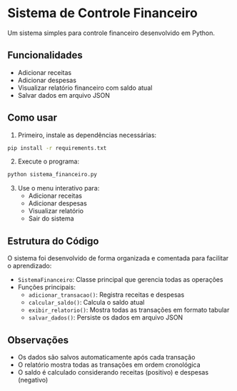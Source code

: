 # Sistema de Controle Financeiro

Um sistema simples para controle financeiro desenvolvido em Python.

## Funcionalidades

- Adicionar receitas
- Adicionar despesas
- Visualizar relatório financeiro com saldo atual
- Salvar dados em arquivo JSON

## Como usar

1. Primeiro, instale as dependências necessárias:
```bash
pip install -r requirements.txt
```

2. Execute o programa:
```bash
python sistema_financeiro.py
```

3. Use o menu interativo para:
   - Adicionar receitas
   - Adicionar despesas
   - Visualizar relatório
   - Sair do sistema

## Estrutura do Código

O sistema foi desenvolvido de forma organizada e comentada para facilitar o aprendizado:

- `SistemaFinanceiro`: Classe principal que gerencia todas as operações
- Funções principais:
  - `adicionar_transacao()`: Registra receitas e despesas
  - `calcular_saldo()`: Calcula o saldo atual
  - `exibir_relatorio()`: Mostra todas as transações em formato tabular
  - `salvar_dados()`: Persiste os dados em arquivo JSON

## Observações

- Os dados são salvos automaticamente após cada transação
- O relatório mostra todas as transações em ordem cronológica
- O saldo é calculado considerando receitas (positivo) e despesas (negativo)
